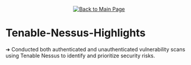 <p align="center">
  <a href="https://github.com/Samuel-Cavada" target="_blank">
    <img src="https://img.shields.io/badge/Back_to_Main_Page-000000?style=for-the-badge&logo=github&logoColor=white" alt="Back to Main Page"/>
  </a>
</p>

# Tenable-Nessus-Highlights


➜ Conducted both authenticated and unauthenticated vulnerability scans using Tenable Nessus to identify and prioritize security risks.
